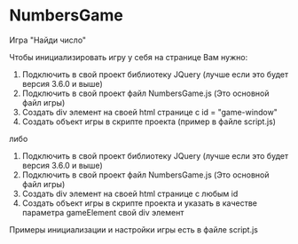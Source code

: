 # NumbersGame

Игра "Найди число"

Чтобы инициализировать игру у себя на странице Вам нужно:
  1. Подключить в свой проект библиотеку JQuery (лучше если это будет версия 3.6.0 и выше)
  2. Подключить в свой проект файл NumbersGame.js (Это основной файл игры)
  3. Создать div элемент на своей html странице с id = "game-window"
  4. Создать объект игры в скрипте проекта (пример в файле script.js)



  либо
  1. Подключить в свой проект библиотеку JQuery (лучше если это будет версия 3.6.0 и выше)
  2. Подключить в свой проект файл NumbersGame.js (Это основной файл игры)
  3. Создать div элемент на своей html странице с любым id
  4. Создать объект игры в скрипте проекта и указать в качестве параметра gameElement свой div элемент

Примеры инициализации и настройки игры есть в файле script.js
